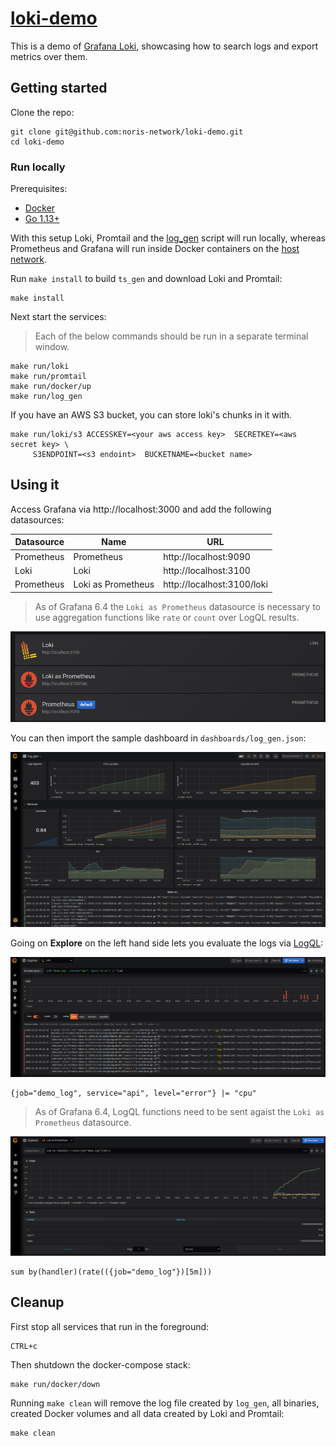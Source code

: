 # [loki-demo](https://github.com/noris-network/loki-demo)

This is a demo of [Grafana Loki][loki], showcasing how to search logs and
export metrics over them.

## Getting started


Clone the repo:

```shell
git clone git@github.com:noris-network/loki-demo.git
cd loki-demo
```

### Run locally

Prerequisites:

- [Docker][docker]
- [Go 1.13+][go]

With this setup Loki, Promtail and the [log_gen][log_gen] script
will run locally, whereas Prometheus and Grafana will run inside
Docker containers on the [host network][docker-net].

Run `make install` to build `ts_gen` and download Loki and
Promtail:

```shell
make install
```

Next start the services:

> Each of the below commands should be run in a separate
> terminal window.

```shell
make run/loki
make run/promtail
make run/docker/up
make run/log_gen
```

If you have an AWS S3 bucket, you can store loki's chunks in it with.

```shell
make run/loki/s3 ACCESSKEY=<your aws access key>  SECRETKEY=<aws secret key> \
     S3ENDPOINT=<s3 endoint>  BUCKETNAME=<bucket name>
```

## Using it

Access Grafana via http://localhost:3000 and add the following
datasources:

Datasource|Name|URL
---|---|---
Prometheus|Prometheus|http://localhost:9090
Loki|Loki|http://localhost:3100
Prometheus|Loki as Prometheus|http://localhost:3100/loki

> As of Grafana 6.4 the `Loki as Prometheus` datasource is necessary to use aggregation functions like
> `rate` or `count` over LogQL results.

![Datasources][ds_pic]

You can then import the sample dashboard in `dashboards/log_gen.json`:

![log_gen Dashboards][dashboard_example]

Going on **Explore** on the left hand side lets you evaluate
the logs via [LogQL][logql]:

![Example LogQL query][query1]

```
{job="demo_log", service="api", level="error"} |= "cpu"
```

> As of Grafana 6.4, LogQL functions need to be sent agaist the
> `Loki as Prometheus` datasource.

![Example LogQL query with functions][query2]

```
sum by(handler)(rate(({job="demo_log"})[5m]))
```

## Cleanup

First stop all services that run in the foreground:

```shell
CTRL+c
```

Then shutdown the docker-compose stack:

```shell
make run/docker/down
```

Running `make clean` will remove the log file created by `log_gen`, all
binaries, created Docker volumes and all data created by Loki and Promtail:

```shell
make clean
```

[loki]: https://github.com/grafana/loki
[docker]: https://docs.docker.com/install/
[go]: https://golang.org/doc/install
[docker-net]: https://docs.docker.com/network/#network-driver-summary
[log_gen]: https://github.com/noris-network/loki-demo/blob/master/main.go
[ds_pic]: static/ds.png
[dashboard_example]: static/dashboard_example.png
[logql]: https://github.com/grafana/loki/blob/master/docs/logql.md
[query1]: static/log_query_1.png
[query2]: static/log_query_2.png

